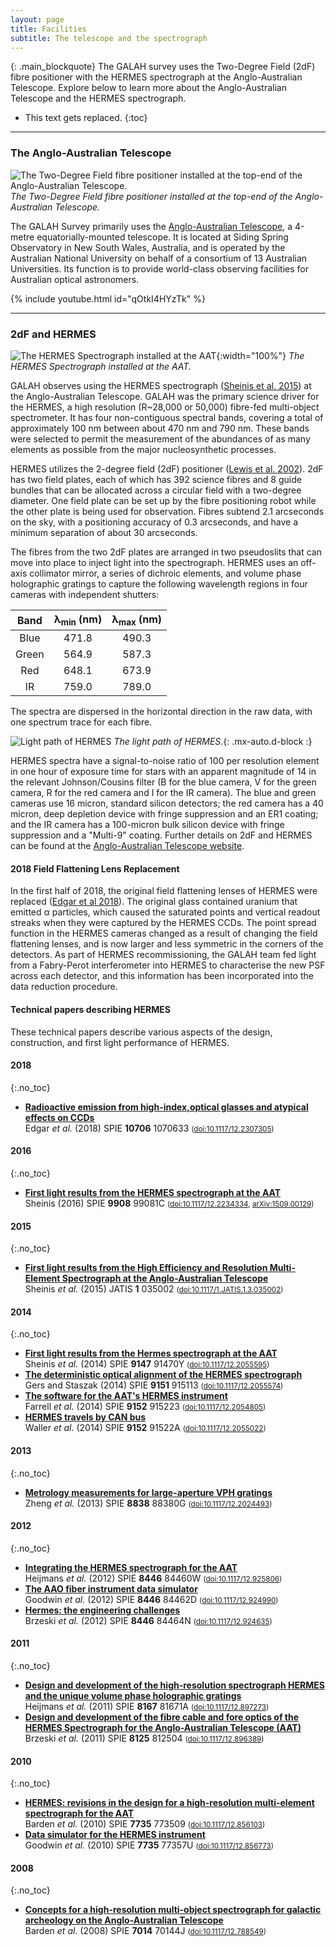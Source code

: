 ```yaml
---
layout: page
title: Facilities
subtitle: The telescope and the spectrograph
---
```


{: .main_blockquote}
The GALAH survey uses the Two-Degree Field (2dF) fibre positioner with the HERMES spectrograph at the Anglo-Australian Telescope. Explore below to learn more about the Anglo-Australian Telescope and the HERMES spectrograph.

<!-- <h3> On this page</h3> -->
* This text gets replaced.
{:toc}

---

### The Anglo-Australian Telescope

![The Two-Degree Field fibre positioner installed at the top-end of the Anglo-Australian Telescope.](/details/img/aat_hermes.png "The Two-Degree Field fibre positioner installed at the top-end of the Anglo-Australian Telescope.")
*The Two-Degree Field fibre positioner installed at the top-end of the Anglo-Australian Telescope.*

The GALAH Survey primarily uses the [Anglo-Australian Telescope](https://aat.anu.edu.au), a 4-metre equatorially-mounted telescope. It is located at Siding Spring Observatory in New South Wales, Australia, and is operated by the Australian National University on behalf of a consortium of 13 Australian Universities. Its function is to provide world-class observing facilities for Australian optical astronomers.

{% include youtube.html id="qOtkI4HYzTk" %}

---

### 2dF and HERMES

![The HERMES Spectrograph installed at the AAT](/details/img/HERMES_photo.png "The HERMES Spectrograph installed at the AAT"){:width="100%"}
*The HERMES Spectrograph installed at the AAT.*

GALAH observes using the HERMES spectrograph ([Sheinis et al. 2015](http://doi.org/10.1117/1.JATIS.1.3.035002)) at the Anglo-Australian Telescope. GALAH was the primary science driver for the HERMES, a high resolution (R~28,000 or 50,000) fibre-fed multi-object spectrometer. It has four non-contiguous spectral bands, covering a total of approximately 100 nm between about 470 nm and 790 nm. These bands were selected to permit the measurement of the abundances of as many elements as possible from the major nucleosynthetic processes.

HERMES utilizes the 2-degree field (2dF) positioner ([Lewis et al. 2002](http://doi.org/10.1046/j.1365-8711.2002.05333.x)). 2dF has two field plates, each of which has 392 science fibres and 8 guide bundles that can be allocated across a circular field with a two-degree diameter. One field plate can be set up by the fibre positioning robot while the other plate is being used for observation. Fibres subtend 2.1 arcseconds on the sky, with a positioning accuracy of 0.3 arcseconds, and have a minimum separation of about 30 arcseconds.

The fibres from the two 2dF plates are arranged in two pseudoslits that can move into place to inject light into the spectrograph. HERMES uses an off-axis collimator mirror, a series of dichroic elements, and volume phase holographic gratings to capture the following wavelength regions in four cameras with independent shutters:

| Band | λ<sub>min</sub> (nm) | λ<sub>max</sub> (nm) |
|:-------------:|:-------------:|:-------------:|
| Blue | 471.8 | 490.3 |
| Green | 564.9 | 587.3 |
| Red | 648.1 | 673.9 |
| IR | 759.0 | 789.0 |

The spectra are dispersed in the horizontal direction in the raw data, with one spectrum trace for each fibre.

![Light path of HERMES](/details/img/HERMES_light_path.png "Light path of HERMES")
*The light path of HERMES.*{: .mx-auto.d-block :}

HERMES spectra have a signal-to-noise ratio of 100 per resolution element in one hour of exposure time for stars with an apparent magnitude of 14 in the relevant Johnson/Cousins filter (B for the blue camera, V for the green camera, R for the red camera and I for the IR camera). The blue and green cameras use 16 micron, standard silicon detectors; the red camera has a 40 micron, deep depletion device with fringe suppression and an ER1 coating; and the IR camera has a 100-micron bulk silicon device with fringe suppression and a "Multi-9" coating. Further details on 2dF and HERMES can be found at the [Anglo-Australian Telescope website](https://aat.anu.edu.au/science/instruments/current/HERMES).

#### 2018 Field Flattening Lens Replacement
In the first half of 2018, the original field flattening lenses of HERMES were replaced ([Edgar et al 2018](http://dx.doi.org/10.1117/12.2307305)). The original glass contained uranium that emitted α particles, which caused the saturated points and vertical readout streaks when they were captured by the HERMES CCDs. The point spread function in the HERMES cameras changed as a result of changing the field flattening lenses, and is now larger and less symmetric in the corners of the detectors. As part of HERMES recommissioning, the GALAH team fed light from a Fabry-Perot interferometer into HERMES to characterise the new PSF across each detector, and this information has been incorporated into the data reduction procedure.

#### Technical papers describing HERMES
These technical papers describe various aspects of the design, construction, and first light performance of HERMES.

#### 2018
{:.no_toc}

* [**Radioactive emission from high-index,optical glasses and atypical effects on CCDs**](https://ui.adsabs.harvard.edu/abs/2018SPIE10706E..33E)<br/>Edgar *et al.* (2018) SPIE **10706** 1070633 <small>([doi:10.1117/12.2307305](https://doi.org/10.1117/12.2307305))</small>

#### 2016
{:.no_toc}

* [**First light results from the HERMES spectrograph at the AAT**](https://ui.adsabs.harvard.edu/abs/2016SPIE.9908E..1CS)<br/>Sheinis (2016) SPIE **9908** 99081C <small>([doi:10.1117/12.2234334](https://doi.org/10.1117/12.2234334), [arXiv:1509.00129](https://arxiv.org/abs/arXiv:1509.00129))</small>

#### 2015
{:.no_toc}

* [**First light results from the High Efficiency and Resolution Multi-Element Spectrograph at the Anglo-Australian Telescope**](https://ui.adsabs.harvard.edu/abs/2015JATIS...1c5002S)<br/>Sheinis *et al.* (2015) JATIS **1** 035002 <small>([doi:10.1117/1.JATIS.1.3.035002](https://doi.org/10.1117/1.JATIS.1.3.035002))</small>

#### 2014
{:.no_toc}

* [**First light results from the Hermes spectrograph at the AAT**](https://ui.adsabs.harvard.edu/abs/2014SPIE.9147E..0YS)<br/>Sheinis *et al.* (2014) SPIE **9147** 91470Y <small>([doi:10.1117/12.2055595](https://doi.org/10.1117/12.2055595))</small>
* [**The deterministic optical alignment of the HERMES spectrograph**](https://ui.adsabs.harvard.edu/abs/2014SPIE.9151E..13G)<br/>Gers and Staszak (2014) SPIE **9151** 915113 <small>([doi:10.1117/12.2055574](https://doi.org/10.1117/12.2055574))</small>
* [**The software for the AAT's HERMES instrument**](https://ui.adsabs.harvard.edu/abs/2014SPIE.9152E..23F)<br/>Farrell *et al.* (2014) SPIE **9152** 915223 <small>([doi:10.1117/12.2054805](https://doi.org/10.1117/12.2054805))</small>
* [**HERMES travels by CAN bus**](https://ui.adsabs.harvard.edu/abs/2014SPIE.9152E..2AW)<br/>Waller *et al.* (2014) SPIE **9152** 91522A <small>([doi:10.1117/12.2055022](https://doi.org/10.1117/12.2055022))</small>

#### 2013
{:.no_toc}

* [**Metrology measurements for large-aperture VPH gratings**](https://ui.adsabs.harvard.edu/abs/2013SPIE.8838E..0GZ)<br/>Zheng *et al.* (2013) SPIE **8838** 88380G <small>([doi:10.1117/12.2024493](https://doi.org/10.1117/12.2024493))</small>

#### 2012
{:.no_toc}

* [**Integrating the HERMES spectrograph for the AAT**](https://ui.adsabs.harvard.edu/abs/2012SPIE.8446E..0WH)<br/>Heijmans *et al.* (2012) SPIE **8446** 84460W <small>([doi:10.1117/12.925806](https://doi.org/10.1117/12.925806))</small>
* [**The AAO fiber instrument data simulator**](https://ui.adsabs.harvard.edu/abs/2012SPIE.8446E..2DG)<br/>Goodwin *et al.* (2012) SPIE **8446** 84462D <small>([doi:10.1117/12.924990](https://doi.org/10.1117/12.924990))</small>
* [**Hermes: the engineering challenges**](https://ui.adsabs.harvard.edu/abs/2012SPIE.8446E..4NB)<br/>Brzeski *et al.* (2012) SPIE **8446** 84464N <small>([doi:10.1117/12.924635](https://doi.org/10.1117/12.924635))</small>

#### 2011
{:.no_toc}

* [**Design and development of the high-resolution spectrograph HERMES and the unique volume phase holographic gratings**](https://ui.adsabs.harvard.edu/abs/2011SPIE.8167E..1AH)<br/>Heijmans *et al.* (2011) SPIE **8167** 81671A <small>([doi:10.1117/12.897273](https://doi.org/10.1117/12.897273))</small>
* [**Design and development of the fibre cable and fore optics of the HERMES Spectrograph for the Anglo-Australian Telescope (AAT)**](https://ui.adsabs.harvard.edu/abs/2011SPIE.8125E..04B)<br/>Brzeski *et al.* (2011) SPIE **8125** 812504 <small>([doi:10.1117/12.896389](https://doi.org/10.1117/12.896389))</small>

#### 2010
{:.no_toc}

* [**HERMES: revisions in the design for a high-resolution multi-element spectrograph for the AAT**](https://ui.adsabs.harvard.edu/abs/2010SPIE.7735E..09B)<br/>Barden *et al.* (2010) SPIE **7735** 773509 <small>([doi:10.1117/12.856103](https://doi.org/10.1117/12.856103))</small>
* [**Data simulator for the HERMES instrument**](https://ui.adsabs.harvard.edu/abs/2010SPIE.7735E..7UG)<br/>Goodwin *et al.* (2010) SPIE **7735** 77357U <small>([doi:10.1117/12.856773](https://doi.org/10.1117/12.856773))</small>

#### 2008
{:.no_toc}

* [**Concepts for a high-resolution multi-object spectrograph for galactic archeology on the Anglo-Australian Telescope**](https://ui.adsabs.harvard.edu/abs/2008SPIE.7014E..4JB)<br/>Barden *et al.* (2008) SPIE **7014** 70144J <small>([doi:10.1117/12.788549](https://doi.org/10.1117/12.788549))</small>
